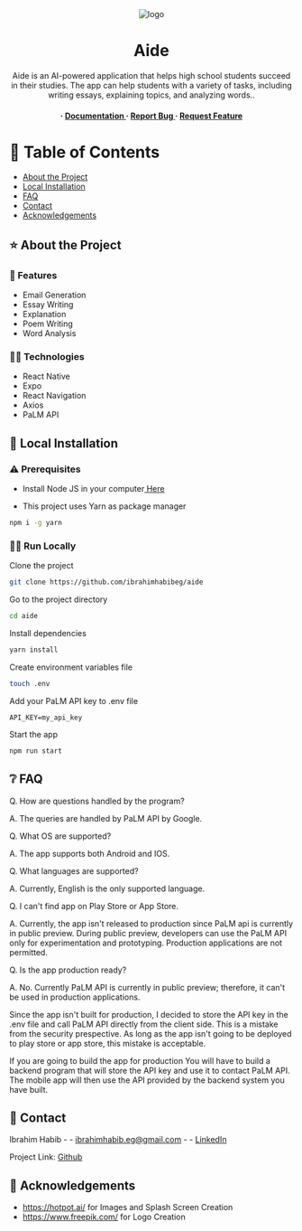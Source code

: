 <div align='center'>

<img src=https://i.imgur.com/mPY0eWI.png alt="logo" />

<h1>Aide</h1>
<p>Aide is an AI-powered application that helps high school students succeed in their studies. The app can help students with a variety of tasks, including writing essays, explaining topics, and analyzing words..</p>

<h4> <span> · </span> <a href="https://github.com/ibrahimhabibeg/aide/blob/master/README.md"> Documentation </a> <span> · </span> <a href="https://github.com/ibrahimhabibeg/aide/issues"> Report Bug </a> <span> · </span> <a href="https://github.com/ibrahimhabibeg/aide/issues"> Request Feature </a> </h4>


</div>

# 📙 Table of Contents

- [About the Project](#⭐-about-the-project)
- [Local Installation](#🧰-local-installation)
- [FAQ](#❔-faq)
- [Contact](#🤝-contact)
- [Acknowledgements](#💎-acknowledgements)


## ⭐ About the Project

### 🎯 Features

- Email Generation
- Essay Writing
- Explanation
- Poem Writing
- Word Analysis

### 🧑‍💻 Technologies

- React Native
- Expo 
- React Navigation
- Axios
- PaLM API


## 🧰 Local Installation

### ⚠️ Prerequisites


- Install Node JS in your computer<a href="https://nodejs.org/en"> Here</a>

- This project uses Yarn as package manager
```bash
npm i -g yarn
```



### 🏃‍♂️ Run Locally

Clone the project

```bash
git clone https://github.com/ibrahimhabibeg/aide
```

Go to the project directory
```bash
cd aide
```

Install dependencies
```bash
yarn install
```

Create environment variables file
```bash
touch .env
```

Add your PaLM API key to .env file
```
API_KEY=my_api_key
```

Start the app
```bash
npm run start
```


## ❔ FAQ


Q. How are questions handled by the program?

A. The queries are handled by PaLM API by Google.

Q. What OS are supported?

A. The app supports both Android and IOS.

Q. What languages are supported?

A. Currently, English is the only supported language.

Q. I can't find app on Play Store or App Store.

A. Currently, the app isn't released to production since PaLM api is currently in public preview. During public preview, developers can use the PaLM API only for experimentation and prototyping. Production applications are not permitted.

Q. Is the app production ready?

A. No. Currently PaLM API is currently in public preview; therefore, it can't be used in production applications. 

Since the app isn't built for production, I decided to store the API key in the .env file and call PaLM API directly from the client side. This is a mistake from the security prespective. As long as the app isn't going to be deployed to play store or app store, this mistake is acceptable.

If you are going to build the app for production You will have to build a backend program that will store the API key and use it to contact PaLM API. The mobile app will then use the API provided by the backend system you have built.


## 🤝 Contact

Ibrahim Habib - - ibrahimhabib.eg@gmail.com  - - [LinkedIn](https://www.linkedin.com/in/ibrahim-habib-a2948b286/)

Project Link: [Github](https://github.com/ibrahimhabibeg/aide)

## 💎 Acknowledgements

- https://hotpot.ai/  for Images and Splash Screen Creation
- https://www.freepik.com/ for Logo Creation